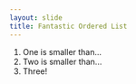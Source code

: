 ```yaml
---
layout: slide
title: Fantastic Ordered List
---
```


1. One is smaller than...
2. Two is smaller than...
3. Three!
